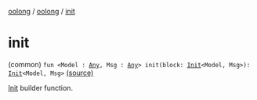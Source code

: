 [oolong](../index.md) / [oolong](index.md) / [init](./init.md)

# init

(common) `fun <Model : `[`Any`](https://kotlinlang.org/api/latest/jvm/stdlib/kotlin/-any/index.html)`, Msg : `[`Any`](https://kotlinlang.org/api/latest/jvm/stdlib/kotlin/-any/index.html)`> init(block: `[`Init`](-init.md)`<Model, Msg>): `[`Init`](-init.md)`<Model, Msg>` [(source)](https://github.com/oolong-kt/oolong/tree/master/oolong/src/commonMain/kotlin/oolong/types.kt#L65)

[Init](-init.md) builder function.

